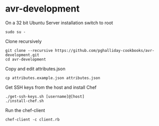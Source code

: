 # avr-development

On a 32 bit Ubuntu Server installation switch to root

```
sudo su -
```

Clone recursively

```
git clone --recursive https://github.com/pghalliday-cookbooks/avr-development.git
cd avr-development
```

Copy and edit attributes.json

```
cp attributes.example.json attributes.json
```

Get SSH keys from the host and install Chef

```
./get-ssh-keys.sh [username]@[host]
./install-chef.sh
```

Run the chef-client

```
chef-client -c client.rb
```
